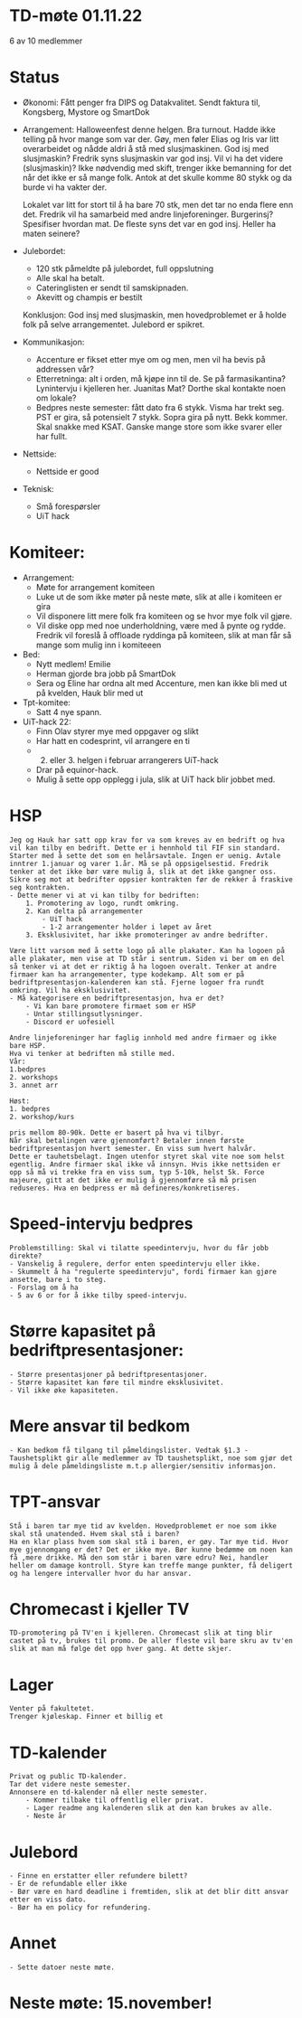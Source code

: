 # TD-møte 01.11.22
6 av 10 medlemmer
# Status
- Økonomi:
    Fått penger fra DIPS og Datakvalitet.
    Sendt faktura til, Kongsberg, Mystore og SmartDok

- Arrangement: 
    Halloweenfest denne helgen. Bra turnout. Hadde ikke telling på hvor mange som var der. 
    Gøy, men føler Elias og Iris var litt overarbeidet og nådde aldri å stå med slusjmaskinen. God isj med slusjmaskin? 
    Fredrik syns slusjmaskin var god insj. Vil vi ha det videre (slusjmaskin)? Ikke nødvendig med skift, trenger ikke bemanning for det når det ikke er så mange folk. Antok at det skulle komme 80 stykk og da burde vi ha vakter der.  

    Lokalet var litt for stort til å ha bare 70 stk, men det tar no enda flere enn det. Fredrik vil ha samarbeid med andre linjeforeninger. 
    Burgerinsj? Spesifiser hvordan mat. De fleste syns det var en god insj. Heller ha maten seinere? 

- Julebordet: 
    - 120 stk påmeldte på julebordet, full oppslutning 
    - Alle skal ha betalt. 
    - Cateringlisten er sendt til samskipnaden. 
    - Akevitt og champis er bestilt 

    Konklusjon: God insj med slusjmaskin, men hovedproblemet er å holde folk på selve arrangementet. Julebord er spikret. 

- Kommunikasjon: 
    - Accenture er fikset etter mye om og men, men vil ha bevis på addressen vår?
    - Etterretninga: alt i orden, må kjøpe inn til de. Se på farmasikantina? Lynintervju i kjelleren her. Juanitas Mat? Dorthe skal kontakte noen om lokale?
    - Bedpres neste semester: fått dato fra 6 stykk. Visma har trekt seg. PST er gira, så potensielt 7 stykk. Sopra gira på nytt. Bekk kommer. Skal snakke med KSAT. Ganske mange store som ikke svarer eller har fullt.
- Nettside:
    - Nettside er good
- Teknisk: 
    - Små forespørsler 
    - UiT hack

# Komiteer:
- Arrangement: 
    - Møte for arrangement komiteen 
    - Luke ut de som ikke møter på neste møte, slik at alle i komiteen er gira 
    - Vil disponere litt mere folk fra komiteen og se hvor mye folk vil gjøre. 
    - Vil diske opp med noe underholdning, være med å pynte og rydde. Fredrik vil foreslå å offloade ryddinga på komiteen, slik at man får så  mange som mulig inn i komiteeen
- Bed:
    - Nytt medlem! Emilie
    - Herman gjorde bra jobb på SmartDok
    - Sera og Eline har ordna alt med Accenture, men kan ikke bli med ut på kvelden, Hauk blir med ut
- Tpt-komitee: 
    - Satt 4 nye spann. 
- UiT-hack 22: 
    - Finn Olav styrer mye med oppgaver og slikt
    - Har hatt en codesprint, vil arrangere en ti
    - 2. eller 3. helgen i februar arrangerers UiT-hack
    - Drar på equinor-hack.  
    - Mulig å sette opp opplegg i jula, slik at UiT hack blir jobbet med.

# HSP
    Jeg og Hauk har satt opp krav for va som kreves av en bedrift og hva vil kan tilby en bedrift. Dette er i hennhold til FIF sin standard. 
    Starter med å sette det som en helårsavtale. Ingen er uenig. Avtale inntrer 1.januar og varer 1.år. Må se på oppsigelsestid. Fredrik tenker at det ikke bør være mulig å, slik at det ikke gangner oss. Sikre seg mot at bedrifter oppsier kontrakten før de rekker å fraskive seg kontrakten.
    - Dette mener vi at vi kan tilby for bedriften:
        1. Promotering av logo, rundt omkring.  
        2. Kan delta på arrangementer 
            - UiT hack
            - 1-2 arrangementer holder i løpet av året
        3. Eksklusivitet, har ikke promoteringer av andre bedrifter.   
    
    Være litt varsom med å sette logo på alle plakater. Kan ha logoen på alle plakater, men vise at TD står i sentrum. Siden vi ber om en del så tenker vi at det er riktig å ha logoen overalt. Tenker at andre firmaer kan ha arrangementer, type kodekamp. Alt som er på bedriftpresentasjon-kalenderen kan stå. Fjerne logoer fra rundt omkring. Vil ha eksklusivitet. 
    - Må kategorisere en bedriftpresentasjon, hva er det?
        - Vi kan bare promotere firmaet som er HSP 
        - Untar stillingsutlysninger. 
        - Discord er uofesiell 

    Andre linjeforeninger har faglig innhold med andre firmaer og ikke bare HSP. 
    Hva vi tenker at bedriften må stille med. 
    Vår: 
    1.bedpres
    2. workshops
    3. annet arr

    Høst: 
    1. bedpres
    2. workshop/kurs 

    pris mellom 80-90k. Dette er basert på hva vi tilbyr. 
    Når skal betalingen være gjennomført? Betaler innen første bedriftpresentasjon hvert semester. En viss sum hvert halvår. 
    Dette er tauhetsbelagt. Ingen utenfor styret skal vite noe som helst egentlig. Andre firmaer skal ikke vå innsyn. Hvis ikke nettsiden er opp så må vi trekke fra en viss sum, typ 5-10k, helst 5k. Force majeure, gitt at det ikke er mulig å gjennomføre så må prisen reduseres. Hva en bedpress er må defineres/konkretiseres. 


# Speed-intervju bedpres
    Problemstilling: Skal vi tilatte speedintervju, hvor du får jobb direkte? 
    - Vanskelig å regulere, derfor enten speedintervju eller ikke. 
    - Skummelt å ha "regulerte speedintervju", fordi firmaer kan gjøre ansette, bare i to steg. 
    - Forslag om å ha 
    - 5 av 6 or for å ikke tilby speed-intervju. 

# Større kapasitet på bedriftpresentasjoner:
    - Større presentasjoner på bedriftpresentasjoner.
    - Større kapasitet kan føre til mindre eksklusivitet. 
    - Vil ikke øke kapasiteten. 
# Mere ansvar til bedkom
    - Kan bedkom få tilgang til påmeldingslister. Vedtak §1.3 - Taushetsplikt gir alle medlemmer av TD taushetsplikt, noe som gjør det mulig å dele påmeldingsliste m.t.p allergier/sensitiv informasjon. 

# TPT-ansvar 
    Stå i baren tar mye tid av kvelden. Hovedproblemet er noe som ikke skal stå unatended. Hvem skal stå i baren? 
    Ha en klar plass hvem som skal stå i baren, er gøy. Tar mye tid. Hvor mye gjennomgang er det? Det er ikke mye. Bør kunne bedømme om noen kan få ,mere drikke. Må den som står i baren være edru? Nei, handler heller om damage kontroll. Styre kan treffe mange punkter, få deligert og ha lengere intervaller hvor du har ansvar. 

# Chromecast i kjeller TV
    TD-promotering på TV'en i kjelleren. Chromecast slik at ting blir castet på tv, brukes til promo. De aller fleste vil bare skru av tv'en slik at man må følge det opp hver gang. At dette skjer. 

# Lager
    Venter på fakultetet. 
    Trenger kjøleskap. Finner et billig et
# TD-kalender
    Privat og public TD-kalender. 
    Tar det videre neste semester. 
    Annonsere en td-kalender nå eller neste semester. 
        - Kommer tilbake til offentlig eller privat.
        - Lager readme ang kalenderen slik at den kan brukes av alle.
        - Neste år
# Julebord 
    - Finne en erstatter eller refundere bilett? 
    - Er de refundable eller ikke
    - Bør være en hard deadline i fremtiden, slik at det blir ditt ansvar etter en viss dato. 
    - Bør ha en policy for refundering. 
    
# Annet
    - Sette datoer neste møte. 

# Neste møte: 15.november! 



